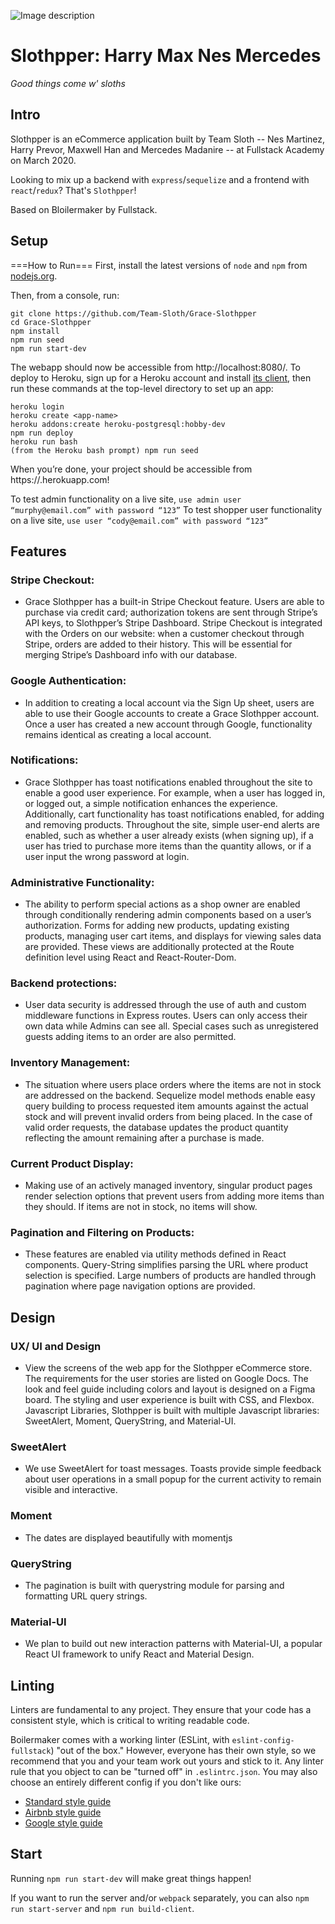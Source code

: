 
![Image description](/img/sloth-md.gif)

# Slothpper: Harry Max Nes Mercedes

_Good things come w' sloths_

## Intro

Slothpper is an eCommerce application built by Team Sloth -- Nes Martinez, Harry Prevor, Maxwell Han and Mercedes Madanire -- at Fullstack Academy on March 2020.

Looking to mix up a backend with `express`/`sequelize` and a frontend with
`react`/`redux`? That's `Slothpper`!

Based on Bloilermaker by Fullstack.

## Setup

===How to Run===
First, install the latest versions of `node` and `npm` from [nodejs.org](https://www.nodejs.org).

Then, from a console, run:

```
git clone https://github.com/Team-Sloth/Grace-Slothpper
cd Grace-Slothpper
npm install
npm run seed
npm run start-dev
```

The webapp should now be accessible from http://localhost:8080/. To deploy to Heroku, sign up for a Heroku account and install [its client](https://devcenter.heroku.com/articles/heroku-cli), then run these commands at the top-level directory to set up an app:

```
heroku login
heroku create <app-name>
heroku addons:create heroku-postgresql:hobby-dev
npm run deploy
heroku run bash
(from the Heroku bash prompt) npm run seed
```

When you’re done, your project should be accessible from https://<app-name>.herokuapp.com!

To test admin functionality on a live site, `use admin user “murphy@email.com” with password “123”`
To test shopper user functionality on a live site, `use user “cody@email.com” with password “123”`

## Features

### Stripe Checkout:

- Grace Slothpper has a built-in Stripe Checkout feature. Users are able to purchase via credit card; authorization tokens are sent through Stripe’s API keys, to Slothpper’s Stripe Dashboard. Stripe Checkout is integrated with the Orders on our website: when a customer checkout through Stripe, orders are added to their history. This will be essential for merging Stripe’s Dashboard info with our database.

### Google Authentication:

- In addition to creating a local account via the Sign Up sheet, users are able to use their Google accounts to create a Grace Slothpper account. Once a user has created a new account through Google, functionality remains identical as creating a local account.

### Notifications:

- Grace Slothpper has toast notifications enabled throughout the site to enable a good user experience. For example, when a user has logged in, or logged out, a simple notification enhances the experience. Additionally, cart functionality has toast notifications enabled, for adding and removing products. Throughout the site, simple user-end alerts are enabled, such as whether a user already exists (when signing up), if a user has tried to purchase more items than the quantity allows, or if a user input the wrong password at login.

### Administrative Functionality:

- The ability to perform special actions as a shop owner are enabled through conditionally rendering admin components based on a user’s authorization.  Forms for adding new products, updating existing products, managing user cart items, and displays for viewing sales data are provided.  These views are additionally protected at the Route definition level using React and React-Router-Dom.

### Backend protections:

- User data security is addressed through the use of auth and custom middleware functions in Express routes.  Users can only access their own data while Admins can see all.  Special cases such as unregistered guests adding items to an order are also permitted.

### Inventory Management:

- The situation where users place orders where the items are not in stock are addressed on the backend.  Sequelize model methods enable easy query building to process requested item amounts against the actual stock and will prevent invalid orders from being placed.  In the case of valid order requests, the database updates the product quantity reflecting the amount remaining after a purchase is made.

### Current Product Display:

- Making use of an actively managed inventory, singular product pages render selection options that prevent users from adding more items than they should.  If items are not in stock, no items will show.

### Pagination and Filtering on Products:

- These features are enabled via utility methods defined in React components.  Query-String simplifies parsing the URL where product selection is specified.  Large numbers of products are handled through pagination where page navigation options are provided.

## Design

### UX/ UI and Design

- View the screens of the web app for the Slothpper eCommerce store. The requirements for the user stories are listed on Google Docs. The look and feel guide including colors and layout is designed on a Figma board. The styling and user experience is built with CSS, and Flexbox.
Javascript Libraries, Slothpper is built with multiple Javascript libraries: SweetAlert, Moment, QueryString, and Material-UI.

### SweetAlert

- We use SweetAlert for toast messages. Toasts provide simple feedback about user operations in a small popup for the current activity to remain visible and interactive.

### Moment

-  The dates are displayed beautifully with momentjs

### QueryString

- The pagination is built with querystring module for parsing and formatting URL query strings.

### Material-UI

- We plan to build out new interaction patterns with Material-UI, a popular React UI framework to unify React and Material Design.

## Linting

Linters are fundamental to any project. They ensure that your code
has a consistent style, which is critical to writing readable code.

Boilermaker comes with a working linter (ESLint, with
`eslint-config-fullstack`) "out of the box." However, everyone has
their own style, so we recommend that you and your team work out yours
and stick to it. Any linter rule that you object to can be "turned
off" in `.eslintrc.json`. You may also choose an entirely different
config if you don't like ours:

* [Standard style guide](https://standardjs.com/)
* [Airbnb style guide](https://github.com/airbnb/javascript)
* [Google style guide](https://google.github.io/styleguide/jsguide.html)

## Start

Running `npm run start-dev` will make great things happen!

If you want to run the server and/or `webpack` separately, you can also
`npm run start-server` and `npm run build-client`.
